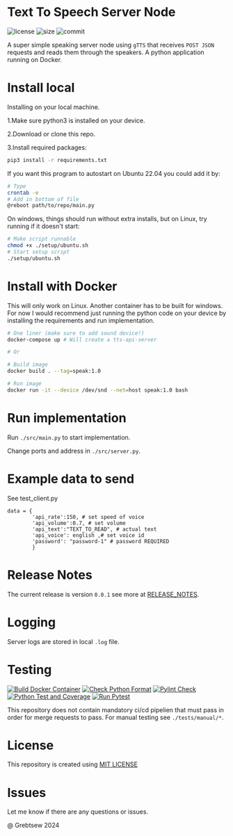 # Text To Speech Server Node
![license](https://img.shields.io/github/license/grebtsew/Text_To_Speech_Server_Node)
![size](https://img.shields.io/github/repo-size/grebtsew/Text_To_Speech_Server_Node)
![commit](https://img.shields.io/github/last-commit/grebtsew/Text_To_Speech_Server_Node)

 A super simple speaking server node using `gTTS` that receives `POST JSON` requests and reads them through the speakers. A python application running on Docker.

# Install local
Installing on your local machine.

1.Make sure python3 is installed on your device. 

2.Download or clone this repo.

3.Install required packages:
```bash
pip3 install -r requirements.txt
```
If you want this program to autostart on Ubuntu 22.04 you could add it by:
```bash
# Type
crontab -e
# Add in bottom of file
@reboot path/to/repo/main.py
```
On windows, things should run without extra installs, but on Linux, try running if it doesn't start:
```bash
# Make script runnable
chmod +x ./setup/ubuntu.sh
# Start setup script
./setup/ubuntu.sh
```


# Install with Docker
This will only work on Linux. Another container has to be built for windows.
For now I would recommend just running the python code on your device by installing
the requirements and run implementation.
```bash
# One liner (make sure to add sound device!)
docker-compose up # Will create a tts-api-server

# Or

# Build image
docker build . --tag=speak:1.0

# Run image
docker run -it --device /dev/snd --net=host speak:1.0 bash
```

# Run implementation

Run `./src/main.py` to start implementation.

Change ports and address in `./src/server.py`.


# Example data to send
See test_client.py
```
data = {
        'api_rate':150, # set speed of voice
        'api_volume':0.7, # set volume
        'api_text':"TEXT_TO_READ", # actual text
        'api_voice': english ,# set voice id
        'password': "password-1" # password REQUIRED
        } 
```

# Release Notes

The current release is version `0.0.1` see more at [RELEASE_NOTES](./RELEASE_NOTES.txt).

# Logging

Server logs are stored in local `.log` file.

# Testing

[![Build Docker Container](https://github.com/grebtsew/Text_To_Speech_Server_Node/actions/workflows/build_docker.yml/badge.svg)](https://github.com/grebtsew/Text_To_Speech_Server_Node/actions/workflows/build_docker.yml)
[![Check Python Format](https://github.com/grebtsew/Text_To_Speech_Server_Node/actions/workflows/py_format.yml/badge.svg)](https://github.com/grebtsew/Text_To_Speech_Server_Node/actions/workflows/py_format.yml)
[![Pylint Check](https://github.com/grebtsew/Text_To_Speech_Server_Node/actions/workflows/py_lint.yml/badge.svg)](https://github.com/grebtsew/Text_To_Speech_Server_Node/actions/workflows/py_lint.yml)
[![Python Test and Coverage](https://github.com/grebtsew/Text_To_Speech_Server_Node/actions/workflows/py_coverage.yml/badge.svg)](https://github.com/grebtsew/Text_To_Speech_Server_Node/actions/workflows/py_coverage.yml)
[![Run Pytest](https://github.com/grebtsew/Text_To_Speech_Server_Node/actions/workflows/py_unit_test.yml/badge.svg)](https://github.com/grebtsew/Text_To_Speech_Server_Node/actions/workflows/py_unit_test.yml)

This repository does not contain mandatory ci/cd pipelien that must pass in order for merge requests to pass. For manual testing see `./tests/manual/*`.

# License

This repository is created using [MIT LICENSE](./LICENSE)


# Issues

Let me know if there are any questions or issues.

@ Grebtsew 2024
